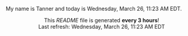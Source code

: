 My name is Tanner and today is Wednesday, March 26, 11:23 AM EDT.

<p align="center">This <i>README</i> file is generated <b>every 3 hours</b>!</br>Last refresh: Wednesday, March 26, 11:23 AM EDT<br /></p>
